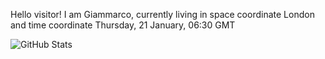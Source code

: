 Hello visitor! I am Giammarco, currently living in space coordinate London and time coordinate Thursday, 21 January, 06:30 GMT

![GitHub Stats](https://github-readme-stats.vercel.app/api?username=grcasanova)
